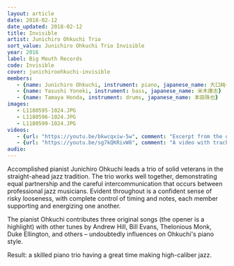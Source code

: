 ```yaml
---
layout: article
date: 2018-02-12
date_updated: 2018-02-12
title: Invisible
artist: Junichiro Ohkuchi Trio
sort_value: Junichiro Ohkuchi Trio Invisible
year: 2016
label: Big Mouth Records
code: Invisible
cover: junichiroohkuchi-invisible
members: 
   - {name: Junichiro Ohkuchi, instrument: piano, japanese_name: 大口純一郎, url: "https://pianistjohkuchi.blogspot.com"}
   - {name: Yasushi Yoneki, instrument: bass, japanese_name: 米木康志}
   - {name: Tamaya Honda, instrument: drums, japanese_name: 本田珠也}
images:
   - L1180595-1024.JPG
   - L1180596-1024.JPG
   - L1180599-1024.JPG
videos: 
   - {url: "https://youtu.be/bkwcqxiw-5w", comment: "Excerpt from the opening track \"Sopa de Ajo\" by the Junichiro Ohkuchi Trio"}
   - {url: "https://youtu.be/sg7kQKRivW8", comment: "A video with track five from this album"}
audio:
---
```

Accomplished pianist Junichiro Ohkuchi leads a trio of solid veterans in the straight-ahead jazz tradition. The trio works well together, demonstrating equal partnership and the careful intercommunication that occurs between professional jazz musicians. Evident throughout is a confident sense of risky looseness, with complete control of timing and notes, each member supporting and energizing one another.

The pianist Ohkuchi contributes three original songs (the opener is a highlight) with other tunes by Andrew Hill, Bill Evans, Thelonious Monk, Duke Ellington, and others – undoubtedly influences on Ohkuchi's piano style.

Result: a skilled piano trio having a great time making high-caliber jazz.
